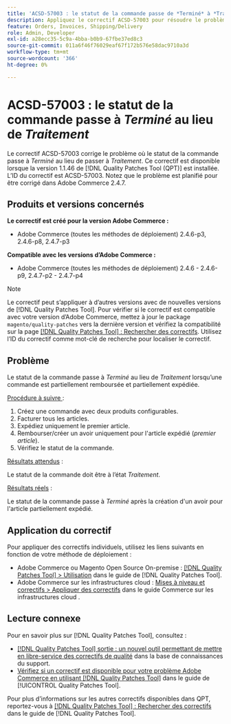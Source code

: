 ```yaml
---
title: 'ACSD-57003 : le statut de la commande passe de *Terminé* à *Traitement*'
description: Appliquez le correctif ACSD-57003 pour résoudre le problème d’Adobe Commerce où le statut de la commande passe à *Terminé* au lieu de *Traitement*.
feature: Orders, Invoices, Shipping/Delivery
role: Admin, Developer
exl-id: a28ecc35-5c9a-4bba-b0b9-67fbe37ed8c3
source-git-commit: 011a6f46f76029eaf67f172b576e58dac9710a3d
workflow-type: tm+mt
source-wordcount: '366'
ht-degree: 0%

---
```


# ACSD-57003 : le statut de la commande passe à *Terminé* au lieu de *Traitement*

Le correctif ACSD-57003 corrige le problème où le statut de la commande passe à *Terminé* au lieu de passer à *Traitement*. Ce correctif est disponible lorsque la version 1.1.46 de [!DNL Quality Patches Tool (QPT)] est installée. L’ID du correctif est ACSD-57003. Notez que le problème est planifié pour être corrigé dans Adobe Commerce 2.4.7.

## Produits et versions concernés

**Le correctif est créé pour la version Adobe Commerce :**

* Adobe Commerce (toutes les méthodes de déploiement) 2.4.6-p3, 2.4.6-p8, 2.4.7-p3

**Compatible avec les versions d’Adobe Commerce :**

* Adobe Commerce (toutes les méthodes de déploiement) 2.4.6 - 2.4.6-p9, 2.4.7-p2 - 2.4.7-p4

>[!NOTE]
>
>Le correctif peut s’appliquer à d’autres versions avec de nouvelles versions de [!DNL Quality Patches Tool]. Pour vérifier si le correctif est compatible avec votre version d’Adobe Commerce, mettez à jour le package `magento/quality-patches` vers la dernière version et vérifiez la compatibilité sur la page [[!DNL Quality Patches Tool] : Rechercher des correctifs](https://experienceleague.adobe.com/tools/commerce-quality-patches/index.html). Utilisez l’ID du correctif comme mot-clé de recherche pour localiser le correctif.

## Problème

Le statut de la commande passe à *Terminé* au lieu de *Traitement* lorsqu’une commande est partiellement remboursée et partiellement expédiée.

<u>Procédure à suivre </u> :

1. Créez une commande avec deux produits configurables.
1. Facturer tous les articles.
1. Expédiez uniquement le premier article.
1. Rembourser/créer un avoir uniquement pour l&#39;article expédié (*premier article*).
1. Vérifiez le statut de la commande.

<u>Résultats attendus</u> :

Le statut de la commande doit être à l’état _Traitement_.

<u>Résultats réels</u> :

Le statut de la commande passe à *Terminé* après la création d&#39;un avoir pour l&#39;article partiellement expédié.

## Application du correctif

Pour appliquer des correctifs individuels, utilisez les liens suivants en fonction de votre méthode de déploiement :

* Adobe Commerce ou Magento Open Source On-premise : [[!DNL Quality Patches Tool] > Utilisation](/help/tools/quality-patches-tool/usage.md) dans le guide de [!DNL Quality Patches Tool].
* Adobe Commerce sur les infrastructures cloud : [Mises à niveau et correctifs > Appliquer des correctifs](https://experienceleague.adobe.com/docs/commerce-cloud-service/user-guide/develop/upgrade/apply-patches.html) dans le guide Commerce sur les infrastructures cloud .

## Lecture connexe

Pour en savoir plus sur [!DNL Quality Patches Tool], consultez :

* [[!DNL Quality Patches Tool] sortie : un nouvel outil permettant de mettre en libre-service des correctifs de qualité](https://experienceleague.adobe.com/en/docs/commerce-operations/tools/quality-patches-tool/quality-patches-tool-to-self-serve-quality-patches) dans la base de connaissances du support.
* [Vérifiez si un correctif est disponible pour votre problème Adobe Commerce en utilisant [!DNL Quality Patches Tool]](/help/tools/quality-patches-tool/patches-available-in-qpt/check-patch-for-magento-issue-with-magento-quality-patches.md) dans le guide de [!UICONTROL Quality Patches Tool].


Pour plus d’informations sur les autres correctifs disponibles dans QPT, reportez-vous à [[!DNL Quality Patches Tool] : Rechercher des correctifs](https://experienceleague.adobe.com/tools/commerce-quality-patches/index.html) dans le guide de [!DNL Quality Patches Tool].
